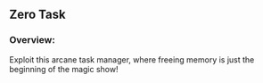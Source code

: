 ## Zero Task

### Overview:
Exploit this arcane task manager, where freeing memory is just the beginning of the magic show!
